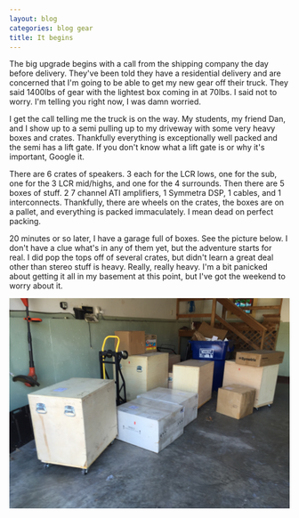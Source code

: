 ```yaml
---
layout: blog
categories: blog gear
title: It begins
---
```

The big upgrade begins with a call from the shipping company the day before delivery.  They've been told they have a residential delivery and are concerned that I'm going to be able to get my new gear off their truck.  They said 1400lbs of gear with the lightest box coming in at 70lbs.  I said not to worry.  I'm telling you right now, I was damn worried.

I get the call telling me the truck is on the way.  My students, my friend Dan, and I show up to a semi pulling up to my driveway with some very heavy boxes and crates.  Thankfully everything is exceptionally well packed and the semi has a lift gate.  If you don't know what a lift gate is or why it's important, Google it.

There are 6 crates of speakers.  3 each for the LCR lows, one for the sub, one for the 3 LCR mid/highs, and one for the 4 surrounds.  Then there are 5 boxes of stuff.  2 7 channel ATI amplifiers, 1 Symmetra DSP, 1 cables, and 1 interconnects. Thankfully, there are wheels on the crates, the boxes are on a pallet, and everything is packed immaculately.  I mean dead on perfect packing.

20 minutes or so later, I have a garage full of boxes.  See the picture below.  I don't have a clue what's in any of them yet, but the adventure starts for real.  I did pop the tops off of several crates, but didn't learn a great deal other than stereo stuff is heavy.  Really, really heavy.  I'm a bit panicked about getting it all in my basement at this point, but I've got the weekend to worry about it.

![Garage](images/stereo-garage.jpg)

